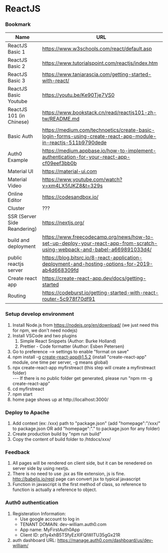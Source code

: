 # ReactJS

### Bookmark
Name | URL  
--- | ---
ReactJS Basic 1 | https://www.w3schools.com/react/default.asp
ReactJS Basic 2 | https://www.tutorialspoint.com/reactjs/index.htm
ReactJS Basic 3 | https://www.taniarascia.com/getting-started-with-react/
ReactJS Basic Youtube | https://youtu.be/Ke90Tje7VS0
ReactJS 101 (in Chinese) | https://www.bookstack.cn/read/reactjs101-zh-tw/README.md
Basic Auth | https://medium.com/technoetics/create-basic-login-forms-using-create-react-app-module-in-reactjs-511b9790dede
Auth0 Example | https://medium.appbase.io/how-to-implement-authentication-for-your-react-app-cf09eef3bb0b
Material UI | https://material-ui.com
Material Video | https://www.youtube.com/watch?v=xm4LX5fJKZ8&t=329s
Online Editor | https://codesandbox.io/
Cluster | ???
SSR (Server Side Reandering) | https://nextjs.org/
build and deployment | https://www.freecodecamp.org/news/how-to-set-up-deploy-your-react-app-from-scratch-using-webpack-and-babel-a669891033d4/
public reactjs server | https://blog.bitsrc.io/8-react-application-deployment-and-hosting-options-for-2019-ab4d668309fd
Create react app | https://create-react-app.dev/docs/getting-started
Routing | https://codeburst.io/getting-started-with-react-router-5c978f70df91

### Setup develop environment
1. Install Node.js from https://nodejs.org/en/download/ (we just need  this for npm, we don't need nodejs)
2. Install VSCode and two plugins
    1. Simple React Snippets (Author: Burke Holland)
    2. Prettier - Code formatter (Author: Esben Petersen)
3. Go to preference --> settings to enable "format on save"    
4. npm install -g create-react-app@1.5.2 (install "create-react-app" module,  one time per server, -g means global)
5. npx create-react-app myfirstreact (this step will create a myfirstreact folder)   
   ---  If there is no public folder get generated, please run "npm rm -g create-react-app"     
6. cd myfirstreact 
7. npm start
8. home page shows up at http://localhost:3000/

### Deploy to Apache
1. Add context (ex: /xxx) path to "package.json" (add "homepage":"/xxx/" to package.json OR add "homepage":"." to package.json for any folder)
2. Create production build by "npm run build"
3. Copy the content of build folder to /htdocs/xxx/

### Feedback 
1. All pages will be rendered on client side, but it can be renedered on server side by using nextjs.
2. There is no need to use .jsx as file extension, js is fine. http://babeljs.io/repl page can convert jsx to typical javascript
3. Function in javascript is the first method of class, so reference to function is actually a reference to object.

### Auth0 authentication
1. Registeration Information:    
     * Use google account to log in   
     * TENANT DOMAIN: dev-william.auth0.com   
     * App name: MyFirstAuth0App
     * Client ID: pt1y4xhB5TSfyEzXIFQIWITU35gGx21R
2. auth dashboard URL: https://manage.auth0.com/dashboard/us/dev-william/ 

